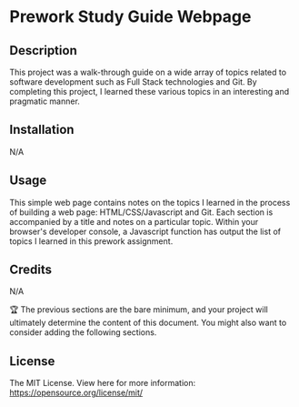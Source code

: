 # Prework Study Guide Webpage

## Description

This project was a walk-through guide on a wide array of topics related
to software development such as Full Stack technologies and Git. By completing this project, I learned these various topics in an interesting and pragmatic manner. 

## Installation

N/A


## Usage

This simple web page contains notes on the topics I learned in the process of building a web page: HTML/CSS/Javascript and Git. Each section is accompanied by a title and notes on a particular topic. Within your browser's developer console, a Javascript function has output the list of topics I learned in this prework assignment.

## Credits

N/A

🏆 The previous sections are the bare minimum, and your project will ultimately determine the content of this document. You might also want to consider adding the following sections.

## License

The MIT License. View here for more information: https://opensource.org/license/mit/
